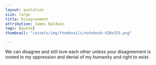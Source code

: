 ```yaml
---
layout: quotation
size: large
title: Disagreement
attribution: James Baldwin
tags: [quote]
thumbnail: "/assets/img/thumbnails/notebook-420x255.png"

---
```


We can disagree and still love each other unless your disagreement is rooted
in my oppression and denial of my humanity and right to exist.
